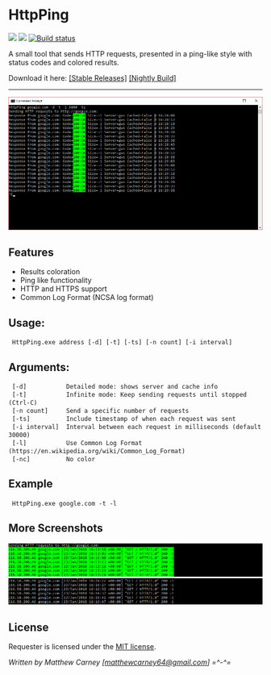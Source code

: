 # HttpPing

[![](https://img.shields.io/badge/version-1.0-brightgreen.svg)]() ![](https://img.shields.io/maintenance/yes/2018.svg) [![Build status](https://ci.appveyor.com/api/projects/status/q7lchn78v07pmemj?svg=true)](https://ci.appveyor.com/project/Killeroo/httpping)

A small tool that sends HTTP requests, presented in a ping-like style with status codes and colored results.

Download it here: [[Stable Releases]](https://github.com/Killeroo/HttpPing/releases) [[Nightly Build]](https://ci.appveyor.com/api/projects/killeroo/httpping/artifacts/HttpPing%2Fbin%2FDebug%2FHttpPing.exe)
***
![alt text](HttpPing/Screenshots/screenshot1.png "HttpPing in action")

## Features

- Results coloration 
- Ping like functionality
- HTTP and HTTPS support
- Common Log Format (NCSA log format)

## Usage: 
     HttpPing.exe address [-d] [-t] [-ts] [-n count] [-i interval]
               
## Arguments:
     [-d]           Detailed mode: shows server and cache info
     [-t]           Infinite mode: Keep sending requests until stopped (Ctrl-C)
     [-n count]     Send a specific number of requests
     [-ts]          Include timestamp of when each request was sent
     [-i interval]  Interval between each request in milliseconds (default 30000)
     [-l]           Use Common Log Format (https://en.wikipedia.org/wiki/Common_Log_Format)
     [-nc]          No color
     
## Example 
     HttpPing.exe google.com -t -l
     
## More Screenshots
![alt text](HttpPing/Screenshots/screenshot2.png "Supports Common Log Format")
![alt text](HttpPing/Screenshots/screenshot3.png "and with no color too!")

## License

Requester is licensed under the [MIT license](LICENSE).

*Written by Matthew Carney [matthewcarney64@gmail.com] =^-^=*
